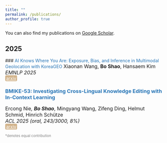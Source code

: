 ```yaml
---
title: ""
permalink: /publications/
author_profile: true
---
```


<style type="text/css" rel="stylesheet">
.btn--paper {
color: white;
background-color: lightseagreen;
padding: 1px 3px;
text-align: center;
border-radius: 4px;
a { TEXT-DECORATION:none }
}
.btn--arxiv {
color: white;
background-color: tan;
padding: 1px 3px;
text-align: center;
border-radius: 4px;
a { TEXT-DECORATION:none }
}
.btn--code {
color: white;
background-color: DARKORANGE;
padding: 1px 3px;
text-align: center;
border-radius: 4px;
a { TEXT-DECORATION:none }
}
</style>

<p>You can also find my publications on <a href="https://scholar.google.com/citations?hl=en&user=2cHvrTgAAAAJ" target="_blank">Google Scholar</a>.</p>

<h2 id='224'>2025</h2>
### <span style="color:rgb(39, 117, 182)">AI Knows Where You Are: Exposure, Bias, and Inference in Multimodal Geolocation with KoreaGEO</span>
<font size="3">Xiaonan Wang, <b>Bo Shao</b>, Hansaem Kim
<br><i>EMNLP 2025</i></font><br>
<a href="https://arxiv.org/abs/2506.03371" class="btn--arxiv" target="_blank">arxiv</a>


### <span style="color:rgb(39, 117, 182)">BMIKE-53: Investigating Cross-Lingual Knowledge Editing with In-Context Learning</span>
<font size="3">Ercong Nie<sup>*</sup>, <b>Bo Shao<sup>*</sup></b>, Mingyang Wang, Zifeng Ding, Helmut Schmid, Hinrich Schütze
<br><i>ACL 2025 (oral, 243/3000, 8%)</i></font><br>
<a href="https://arxiv.org/abs/2406.17764v2" class="btn--arxiv" target="_blank">arxiv</a>

<span style="color:gray; font-size: 0.8em;">*denotes equal contribution</span><br>
<!-- <a href="" class="btn--arxiv" target="_blank">arxiv</a> -->
<!-- <a href="" class="btn--code" target="_blank">code</a> -->

